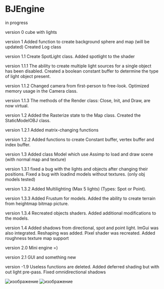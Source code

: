 # BJEngine

in progress

version 0
cube with lights

version 1
Added function to create background sphere and map (will be updated)
Created Log class 

version 1.1
Create SpotLight class. Added spotlight to the shader

version 1.1.1
The ability to create multiple light sources for a single object has been disabled.
Created a boolean constant buffer to determine the type of light object present.

version 1.1.2
Changed camera from first-person to free-look. Optimized memory usage in the Camera class.

version 1.1.3
The methods of the Render class: Close, Init, and Draw, are now virtual.

version 1.2
Added the Rasterize state to the Map class. Created the StaticModelOBJ class.

version 1.2.1
Added matrix-changing functions

version 1.2.2
Added functions to create Constant buffer, vertex buffer and index buffer.

version 1.3
Added class Model which use Assimp to load and draw scene (with normal map and texture)

version 1.3.1
fixed a bug with the lights and objects after changing their positions. Fixed a bug with loadind models without textures. (only obj models tested)

version 1.3.2
Added Multilighting (Max 5 lights) (Types: Spot or Point).

version 1.3.3
Added Frustum for models. Added the ability to create terrain from heightmap bitmap picture.

version 1.3.4
Recreated objects shaders. Added additional modifications to the models. 

version 1.4 
Added shadows from directional, spot and point light. ImGui was also integrated. Reshaping was added. Pixel shader was recreated. Added roughness texture map support

version 2.0
Mini engine =)

version 2.1
GUI and something new

version -1.9
Useless functions are deleted. Added deferred shading but with out light pre-pass. Fixed omnidirectional shadows

![изображение](https://github.com/JustBloodJoker/BJEngine/assets/113119625/20fbcd77-6a6d-4b70-9bae-6dfd3f6c6801)
![изображение](https://github.com/JustBloodJoker/BJEngine/assets/113119625/56d2e0f8-0c5c-413a-9328-859778a7c594)
